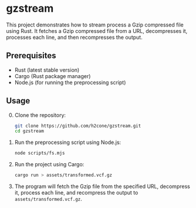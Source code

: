 # gzstream

This project demonstrates how to stream process a Gzip compressed file using Rust. It fetches a Gzip compressed file from a URL, decompresses it, processes each line, and then recompresses the output.

## Prerequisites

- Rust (latest stable version)
- Cargo (Rust package manager)
- Node.js (for running the preprocessing script)

## Usage

0. Clone the repository:
    ```sh
    git clone https://github.com/h2cone/gzstream.git
    cd gzstream
    ```

1. Run the preprocessing script using Node.js:
    ```sh
    node scripts/fs.mjs
    ```

2. Run the project using Cargo:
    ```sh
    cargo run > assets/transformed.vcf.gz
    ```

3. The program will fetch the Gzip file from the specified URL, decompress it, process each line, and recompress the output to `assets/transformed.vcf.gz`.